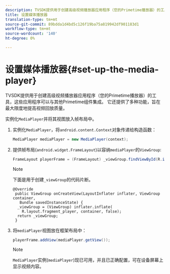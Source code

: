 ```yaml
---
description: TVSDK提供用于创建高级视频播放器应用程序（您的Primetime播放器）的工具，这些应用程序可以与其他Primetime组件集成。 它还提供了多种功能，旨在最大限度地提高视频回放质量。
title: 设置媒体播放器
translation-type: tm+mt
source-git-commit: 89bdda1d4bd5c126f19ba75a819942df901183d1
workflow-type: tm+mt
source-wordcount: '140'
ht-degree: 0%

---
```



# 设置媒体播放器{#set-up-the-media-player}

TVSDK提供用于创建高级视频播放器应用程序（您的Primetime播放器）的工具，这些应用程序可以与其他Primetime组件集成。 它还提供了多种功能，旨在最大限度地提高视频回放质量。

<!--<a id="section_1FE83A68DE624F20B52C0959851F5699"></a>-->

实例化`MediaPlayer`并将其视图放入帧布局中。

1. 实例化`MediaPlayer`，将`android.content.Context`对象传递给构造函数：

   ```java
   MediaPlayer mediaPlayer = new MediaPlayer(context);
   ```

1. 提供帧布局(`android.widget.FrameLayout`)以容纳`mediaPlayer`的`ViewGroup`:

   ```java
   FrameLayout playerFrame = (FrameLayout) _viewGroup.findViewById(R.id.playerFrame);
   ```

   >[!NOTE]
   >
   >下面是用于创建`_viewGroup`的代码片断。

   ```
   @Override 
    public ViewGroup onCreateView(LayoutInflater inflater, ViewGroup container, 
      Bundle savedInstanceState) { 
     _viewGroup = (ViewGroup) inflater.inflate( 
       R.layout.fragment_player, container, false); 
     return _viewGroup; 
    }
   ```

1. 将`mediaPlayer`视图放在框架布局中：

   ```java
   playerFrame.addView(mediaPlayer.getView());
   ```

   >[!NOTE]
   >
   >`MediaPlayer`实例(`mediaPlayer`)现已可用，并且已正确配置，可在设备屏幕上显示视频内容。